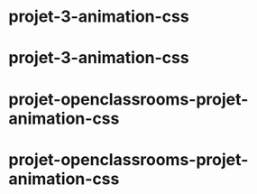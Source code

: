 
# projet-3-animation-css
# projet-3-animation-css
# projet-openclassrooms-projet-animation-css
# projet-openclassrooms-projet-animation-css
